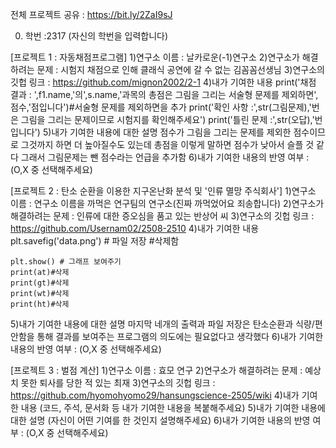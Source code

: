 전체 프로젝트 공유 : https://bit.ly/2ZaI9sJ

0. 학번 :2317 (자신의 학번을 입력합니다)

[프로젝트 1 : 자동채점프로그램]
1)연구소 이름 : 날카로운(-1)연구소
2)연구소가 해결하려는 문제 : 시험지 채점으로 인해 클래식 공연에 갈 수 없는 김꼼꼼선생님
3)연구소의 깃헙 링크 : https://github.com/mignon2002/2-1
4)내가 기여한 내용
print('채점 결과 : ',f1.name,'의',s.name,'과목의 총점은 그림을 그리는 서술형 문제를 제외하면',점수,'점입니다')#서술형 문제를 제외하면을 추가
print('확인 사항 :',str(그림문제),'번은 그림을 그리는 문제이므로 시험지를 확인해주세요')
print('틀린 문제 :',str(오답),'번 입니다')
5)내가 기여한 내용에 대한 설명
점수가 그림을 그리는 문제를 제외한 점수이므로 그것까지 하면 더 높아질수도 있는데 총점을 이렇게 말하면 점수가 낮아서 슬플 것 같다 그래서
그림문제는 뺀 점수라는 언급을 추가함 
6)내가 기여한 내용의 반영 여부 : (O,X 중 선택해주세요)

[프로젝트 2 : 탄소 순환을 이용한 지구온난화 분석 및 '인류 멸망 주식회사']
1)연구소 이름 : 연구소 이름을 까먹은 연구팀의 연구소(진짜 까먹었어요 죄송합니다)
2)연구소가 해결하려는 문제 : 인류에 대한 증오심을 품고 있는 반상어 씨
3)연구소의 깃헙 링크 : https://github.com/Usernam02/2508-2510
4)내가 기여한 내용
    plt.savefig('data.png') # 파일 저장 #삭제함

    plt.show() # 그래프 보여주기
    print(at)#삭제
    print(gt)#삭제
    print(wt)#삭제
    print(ht)#삭제
5)내가 기여한 내용에 대한 설명
마지막 네개의 출력과 파일 저장은 탄소순환과 식량/편안함을 통해 결과를 보여주는 프로그램의 의도에는 필요없다고 생각했다
6)내가 기여한 내용의 반영 여부 : (O,X 중 선택해주세요)

[프로젝트 3 : 벌점 계산]
1)연구소 이름 : 효모 연구
2)연구소가 해결하려는 문제 : 예상치 못한 퇴사를 당한 적 있는 최재
3)연구소의 깃헙 링크 : https://github.com/hyomohyomo29/hansungscience-2505/wiki
4)내가 기여한 내용
(코드, 주석, 문서화 등 내가 기여한 내용을 복붙해주세요)
5)내가 기여한 내용에 대한 설명
(자신이 어떤 기여를 한 것인지 설명해주세요)
6)내가 기여한 내용의 반영 여부 : (O,X 중 선택해주세요)
